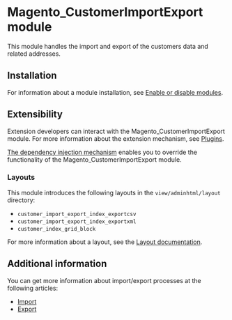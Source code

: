 # Magento_CustomerImportExport module

This module handles the import and export of the customers data and related addresses.

## Installation

For information about a module installation, see [Enable or disable modules](https://experienceleague.adobe.com/en/docs/commerce-operations/installation-guide/tutorials/manage-modules).

## Extensibility

Extension developers can interact with the Magento_CustomerImportExport module. For more information about the extension mechanism, see [Plugins](https://developer.adobe.com/commerce/php/development/components/plugins/).

[The dependency injection mechanism](https://developer.adobe.com/commerce/php/development/components/dependency-injection/) enables you to override the functionality of the Magento_CustomerImportExport module.

### Layouts

This module introduces the following layouts in the `view/adminhtml/layout` directory:

- `customer_import_export_index_exportcsv`
- `customer_import_export_index_exportxml`
- `customer_index_grid_block`

For more information about a layout, see the [Layout documentation](https://developer.adobe.com/commerce/frontend-core/guide/layouts/).

## Additional information

You can get more information about import/export processes at the following articles:

- [Import](https://experienceleague.adobe.com/en/docs/commerce-admin/systems/data-transfer/import/data-import)
- [Export](https://experienceleague.adobe.com/en/docs/commerce-admin/systems/data-transfer/data-export)
